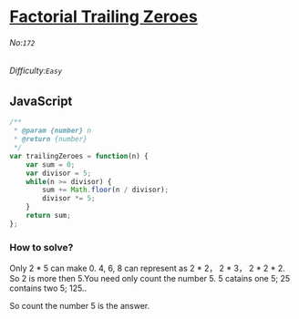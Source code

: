 # [Factorial Trailing Zeroes](https://leetcode.com/problems/factorial-trailing-zeroes/)
###### No:`172`
###### Difficulty:`Easy`
## JavaScript

```javascript
/**
 * @param {number} n
 * @return {number}
 */
var trailingZeroes = function(n) {
    var sum = 0;
    var divisor = 5;
    while(n >= divisor) {
        sum += Math.floor(n / divisor);
        divisor *= 5;
    }
    return sum;
};
```

### How to solve?
Only 2 * 5 can make 0.
4, 6, 8 can represent as 2 * 2， 2 * 3， 2 * 2 * 2. So 2 is more then 5.You need only count the number 5.
5 catains one 5;
25 contains two 5;
125..

So count the number 5 is the answer.

